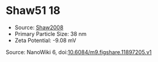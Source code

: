 <a name="material" />

# Shaw51 18
<script type="application/ld+json">
  {
    "@context": "https://schema.org/",
    "@type": "ChemicalSubstance",
    "@id": "https://egonw.github.io/nanowiki/nanowiki48.html#material",
    "http://purl.org/dc/terms/conformsTo":
      {
        "@type": "CreativeWork",
        "@id": "https://bioschemas.org/profiles/ChemicalSubstance/0.4-RELEASE/"
      },
    "identfier": "48",
    "name": "Shaw51 18",
    "url": "https://egonw.github.io/nanowiki/nanowiki48.html#material",
    "sameAs": "http://127.0.0.1/mediawiki/index.php/Special:URIResolver/Shaw51_18"
  }
</script>


* Source: [Shaw2008](articleShaw2008.md)
* Primary Particle Size: 38 nm
* Zeta Potential: -9.08 mV


Source: NanoWiki 6, doi:[10.6084/m9.figshare.11897205.v1](https://doi.org/10.6084/m9.figshare.11897205.v1)
